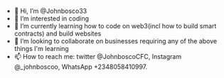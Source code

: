 - 👋 Hi, I’m @Johnbosco33
- 👀 I’m interested in coding 
- 🌱 I’m currently learning how to code on web3(incl how to build smart contracts) and build websites 
- 💞️ I’m looking to collaborate on businesses requiring any of the above things I'm learning 
- 📫 How to reach me: twitter @JohnboscoCFC,
Instagram @_johnboscoo,
WhatsApp +2348058410997.

<!---
Johnbosco33/Johnbosco33 is a ✨ special ✨ repository because its `README.md` (this file) appears on your GitHub profile.
You can click the Preview link to take a look at your changes.
--->
